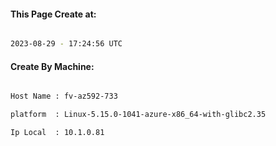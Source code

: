 
   
#### This Page Create at:

```bash

2023-08-29 - 17:24:56 UTC

```

#### Create By Machine:

```bash

Host Name : fv-az592-733

platform  : Linux-5.15.0-1041-azure-x86_64-with-glibc2.35

Ip Local  : 10.1.0.81

```

